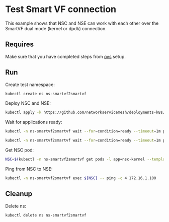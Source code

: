 # Test Smart VF connection

This example shows that NSC and NSE can work with each other over the SmartVF dual mode (kernel or dpdk) connection.

## Requires

Make sure that you have completed steps from [ovs](../../ovs) setup.

## Run

Create test namespace:
```bash
kubectl create ns ns-smartvf2smartvf
```

Deploy NSC and NSE:
```bash
kubectl apply -k https://github.com/networkservicemesh/deployments-k8s/examples/use-cases/SmartVF2SmartVF?ref=55003351d23be9512190c7f5432ccde03e69a0f4
```

Wait for applications ready:
```bash
kubectl -n ns-smartvf2smartvf wait --for=condition=ready --timeout=1m pod -l app=nsc-kernel
```
```bash
kubectl -n ns-smartvf2smartvf wait --for=condition=ready --timeout=1m pod -l app=nse-kernel
```

Get NSC pod:
```bash
NSC=$(kubectl -n ns-smartvf2smartvf get pods -l app=nsc-kernel --template '{{range .items}}{{.metadata.name}}{{"\n"}}{{end}}')
```

Ping from NSC to NSE:
```bash
kubectl -n ns-smartvf2smartvf exec ${NSC} -- ping -c 4 172.16.1.100
```

## Cleanup

Delete ns:
```bash
kubectl delete ns ns-smartvf2smartvf
```
